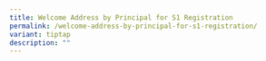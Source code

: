 ```yaml
---
title: Welcome Address by Principal for S1 Registration
permalink: /welcome-address-by-principal-for-s1-registration/
variant: tiptap
description: ""
---
```

